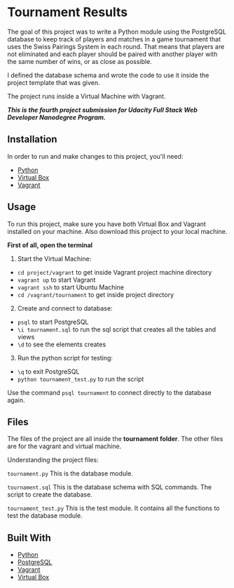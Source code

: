 # Tournament Results
The goal of this project was to write a Python module using the PostgreSQL database to keep track of players and matches in a game tournament that uses the Swiss Pairings System in each round. That means that players are not eliminated and each player should be paired with another player with the same number of wins, or as close as possible.

I defined the database schema and wrote the code to use it inside the project template that was given.

The project runs inside a Virtual Machine with Vagrant.

**_This is the fourth project submission for Udacity Full Stack Web Developer Nanodegree Program._**

## Installation
In order to run and make changes to this project, you'll need:
- [Python](https://www.python.org/)
- [Virtual Box](https://www.virtualbox.org/wiki/Downloads)
- [Vagrant](http://www.vagrantup.com/downloads.html)

## Usage
To run this project, make sure you have both Virtual Box and Vagrant installed on your machine.
Also download this project to your local machine.

**First of all, open the terminal**

1. Start the Virtual Machine:
- `cd project/vagrant` to get inside Vagrant project machine directory
- `vagrant up` to start Vagrant
- `vagrant ssh` to start Ubuntu Machine
- `cd /vagrant/tournament` to get inside project directory

2. Create and connect to database:
- `psql` to start PostgreSQL
- `\i tournament.sql` to run the sql script that creates all the tables and views
- `\d` to see the elements creates

3. Run the python script for testing:
- `\q` to exit PostgreSQL
- `python tournament_test.py` to run the script

Use the command `psql tournament` to connect directly to the database again.

## Files
The files of the project are all inside the **tournament folder**. The other files are for the 
vagrant and virtual machine. 

Understanding the project files:

`tournament.py`
This is the database module. 

`tournament.sql`
This is the database schema with SQL commands. The script to create the database.

`tournament_test.py`
This is the test module. It contains all the functions to test the database module.


## Built With
- [Python](https://www.python.org/)
- [PostgreSQL](https://www.postgresql.org/)
- [Vagrant](http://www.vagrantup.com/downloads.html)
- [Virtual Box](https://www.virtualbox.org/wiki/Downloads)
